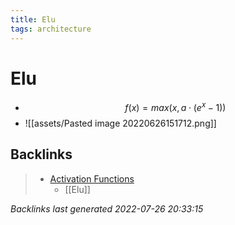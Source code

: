 ```yaml
---
title: Elu
tags: architecture 
---
```


# Elu
- $$f(x) = max(x, a \cdot (e^x-1))$$
- ![[assets/Pasted image 20220626151712.png]]




























## Backlinks

> - [Activation Functions](ActivationFunctions.md)
>   - [[Elu]]

_Backlinks last generated 2022-07-26 20:33:15_
